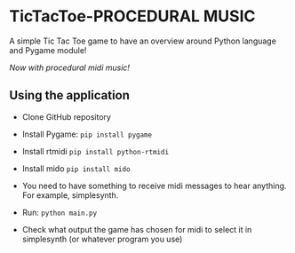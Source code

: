 # TicTacToe-PROCEDURAL MUSIC
A simple Tic Tac Toe game to have an overview around Python language and Pygame module!

*Now with procedural midi music!*



## Using the application
- Clone GitHub repository
- Install Pygame: `pip install pygame`
- Install rtmidi `pip install python-rtmidi`
- Install mido `pip install mido`

- You need to have something to receive midi messages to hear anything. For example, simplesynth.

- Run: `python main.py`

- Check what output the game has chosen for midi to select it in simplesynth (or whatever program you use)
